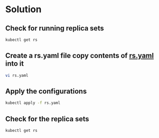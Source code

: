 # Solution

## Check for running replica sets

```bash
kubectl get rs
```

## Create a rs.yaml file copy contents of [rs.yaml](./rs.yaml) into it

```bash
vi rs.yaml
```

## Apply the configurations

```bash
kubectl apply -f rs.yaml
```

## Check for the replica sets

```bash
kubectl get rs
```
